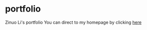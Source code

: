 # portfolio
Zinuo Li's portfolio
You can direct to my homepage by clicking [here](https://arnoldzl.github.io)
